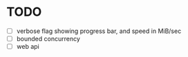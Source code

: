 # TODO

- [ ] verbose flag showing progress bar, and speed in MiB/sec
- [ ] bounded concurrency
- [ ] web api